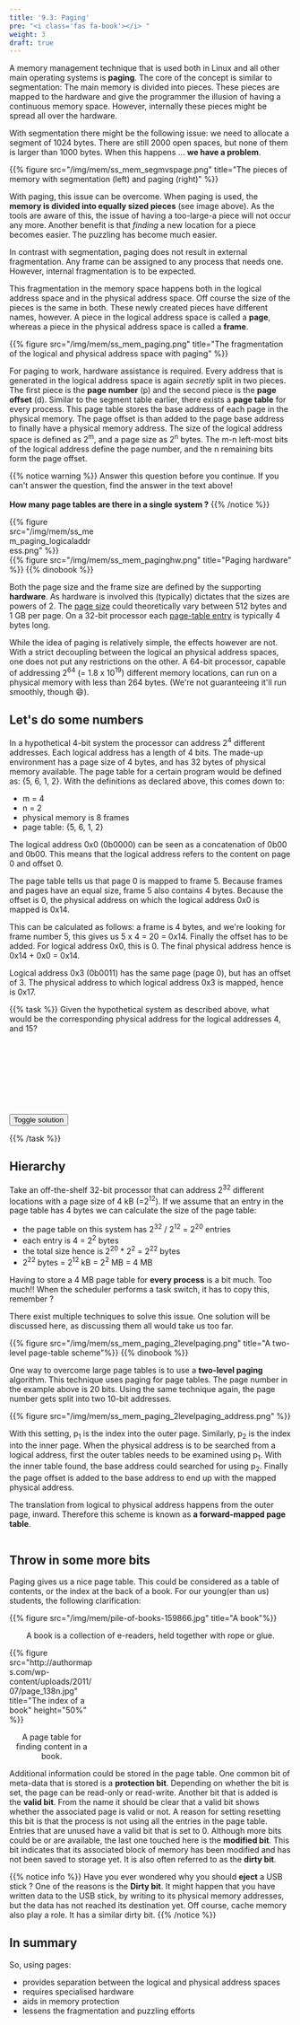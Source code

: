 ```yaml
---
title: '9.3: Paging'
pre: "<i class='fas fa-book'></i> "
weight: 3
draft: true
---
```


A memory management technique that is used both in Linux and all other main operating systems is **paging**. The core of the concept is similar to segmentation: The main memory is divided into pieces. These pieces are mapped to the hardware and give the programmer the illusion of having a continuous memory space. However, internally these pieces might be spread all over the hardware.

With segmentation there might be the following issue: we need to allocate a segment of 1024 bytes. There are still 2000 open spaces, but none of them is larger than 1000 bytes. When this happens ... **we have a problem**. 

{{% figure src="/img/mem/ss_mem_segmvspage.png" title="The pieces of memory with segmentation (left) and paging (right)" %}}

With paging, this issue can be overcome. When paging is used, the **memory is divided into equally sized pieces** (see image above). As the tools are aware of this, the issue of having a too-large-a piece will not occur any more. Another benefit is that *finding* a new location for a piece becomes easier. The puzzling has become much easier.

In contrast with segmentation, paging does not result in external fragmentation. Any frame can be assigned to any process that needs one. However, internal fragmentation is to be expected.


This fragmentation in the memory space happens both in the logical address space and in the physical address space. Off course the size of the pieces is the same in both. These newly created pieces have different names, however. A piece in the logical address space is called a **page**, whereas a piece in the physical address space is called a **frame**.

{{% figure src="/img/mem/ss_mem_paging.png" title="The fragmentation of the logical and physical address space with paging" %}}



For paging to work, hardware assistance is required. Every address that is generated in the logical address space is again *secretly* split in two pieces. The first piece is the **page number** (p) and the second piece is the **page offset** (d). Similar to the segment table earlier, there exists a **page table** for every process. This page table stores the base address of each page in the physical memory. The page offset is than added to the page base address to finally have a physical memory address. The size of the logical address space is defined as 2<sup>m</sup>, and a page size as
2<sup>n</sup> bytes. The m-n left-most bits of the logical address define the page number, and the n remaining bits form the page offset.

{{% notice warning %}}
Answer this question before you continue. If you can't answer the question, find the answer in the text above!<br/><br/><b>How many page tables are there in a single system ?</b>
{{% /notice %}}

<div class="multicolumn">
  <div style="width: 30%">
    {{% figure src="/img/mem/ss_mem_paging_logicaladdress.png" %}}
  </div>
  <div>
    {{% figure src="/img/mem/ss_mem_paginghw.png" title="Paging hardware" %}}
    {{% dinobook %}}
  </div>
</div>

Both the page size and the frame size are defined by the supporting **hardware**. As hardware is involved this (typically) dictates that the sizes are powers of 2. The <u>page size</u> could theoretically vary between 512 bytes and 1 GB per page. On a 32-bit processor each <u>page-table entry</u> is typically 4 bytes long.


While the idea of paging is relatively simple, the effects however are not. With a strict decoupling between the logical an physical address spaces, one does not put any restrictions on the other. A 64-bit processor, capable of addressing 2<sup>64</sup> (= 1.8 x 10<sup>19</sup>) different memory locations, can run on a physical memory with less than 264 bytes. (We're not guaranteeing it'll run smoothly, though :smile:).


## Let's do some numbers

In a hypothetical 4-bit system the processor can address 2<sup>4</sup> different addresses. Each logical address has a length of 4 bits. The made-up environment has a page size of 4 bytes, and has 32 bytes of physical memory available. The page table for a certain program would be defined as: {5, 6, 1, 2}. With the definitions as declared above, this comes down to:

* m = 4
* n = 2
* physical memory is 8 frames
* page table: {5, 6, 1, 2}

The logical address 0x0 (0b0000) can be seen as a concatenation of 0b00 and 0b00. This means that the logical address refers to the content on page 0 and offset 0.

The page table tells us that page 0 is mapped to frame 5. Because frames and pages have an equal size, frame 5 also contains 4 bytes. Because the offset is 0, the physical address on which the logical address 0x0 is mapped is 0x14.

This can be calculated as follows: a frame is 4 bytes, and we're looking for frame number 5, this gives us 5 x 4 = 20 = 0x14. Finally the offset has to be added. For logical address 0x0, this is 0. The final physical address hence is 0x14 + 0x0 = 0x14.

Logical address 0x3 (0b0011) has the same page (page 0), but has an offset of 3. The physical address to which logical address 0x3 is mapped, hence is 0x17. 


{{% task %}}
Given the hypothetical system as described above, what would be the corresponding physical address for the logical addresses 4, and 15?
<br/>
<br/>
<div class="solution" id="div_q941" style="visibility: hidden">
  <b>Answer:</b><br/>
  <p>
    Logical address 4 (page 1, offset 0) maps to physical address 23 [= (<b>6</b> × 4) + 0] = 0x18
    <br/>    
    Logical address 15 (page 3, offset 3) maps to physical address 11 [= (<b>2</b> × 4) + 3] = 0x0B
  </p>
</div>

<input value="Toggle solution" type="button" style="margin: 0 auto;" onclick="toggleAnswer('q941', 1)" />

{{% /task %}}



## Hierarchy

Take an off-the-shelf 32-bit processor that can address 2<sup>32</sup> different locations with a page size of 4 kB (=2<sup>12</sup>). If we assume that an entry in the page table has 4 bytes we can calculate the size of the page table: 

* the page table on this system has 2<sup>32</sup> / 2<sup>12</sup> = 2<sup>20</sup> entries
* each entry is 4 = 2<sup>2</sup> bytes
* the total size hence is 2<sup>20</sup> * 2<sup>2</sup> = 2<sup>22</sup> bytes
* 2<sup>22</sup> bytes = 2<sup>12</sup> kB = 2<sup>2</sup> MB = 4 MB

Having to store a 4 MB page table for **every process** is a bit much. Too much!! When the scheduler performs a task switch, it has to copy this, remember ?

There exist multiple techniques to solve this issue. One solution will be discussed here, as discussing them all would take us too far. 


<div class="multicolumn">
  <div class="column">
    {{% figure src="/img/mem/ss_mem_paging_2levelpaging.png" title="A two-level page-table scheme"%}}
    {{% dinobook %}}
  </div>
  <div class="column">
    <p>One way to overcome large page tables is to use a <b>two-level paging</b> algorithm. This technique uses paging for page tables. The page number in the example above is 20 bits. Using the same technique again, the page number gets split into two 10-bit addresses.</p>
    {{% figure src="/img/mem/ss_mem_paging_2levelpaging_address.png" %}}
    <p>With this setting, p<sub>1</sub> is the index into the outer page. Similarly, p<sub>2</sub> is the index into the inner page. When the physical address is to be searched from a logical address, first the outer tables needs to be examined using p<sub>1</sub>. With the inner table found, the base address could searched for using p<sub>2</sub>. Finally the page offset is added to the base address to end up with the mapped physical address.</p>
    <p>The translation from logical to physical address happens from the outer page, inward. Therefore this scheme is known as <b>a forward-mapped page table</b>.</p>
  </div>
</div>

## Throw in some more bits
Paging gives us a nice page table. This could be considered as a table of contents, or the index at the back of a book. For our young(er than us) students, the following clarification:

<div class="multicolumn">
  <div>
    {{% figure src="/img/mem/pile-of-books-159866.jpg" title="A book"%}}
    <p style="text-align: center">A book is a collection of e-readers, held together with rope or glue.</p>
  </div>
  <div style="width: 30%">
    {{% figure src="http://authormaps.com/wp-content/uploads/2011/07/page_138n.jpg" title="The index of a book" height="50%" %}}
    <p style="text-align: center">A page table for finding content in a book.</p>
  </div>
</div>

Additional information could be stored in the page table. One common bit of meta-data that is stored is a **protection bit**. Depending on whether the bit is set, the page can be read-only or read-write. Another bit that is added is the **valid bit**. From the name it should be clear that a valid bit shows whether the associated page is valid or not. A reason for setting resetting this bit is that the process is not using all the entries in the page table. Entries that are unused have a valid bit that is set to 0. Although more bits could be or are available, the last one touched here is the **modified bit**. This bit indicates that its associated block of memory has been modified and has not been saved to storage yet. It is also often referred to as the **dirty bit**.

{{% notice info %}}
Have you ever wondered why you should **eject** a USB stick ? One of the reasons is the **Dirty bit**. It might happen that you have written data to the USB stick, by writing to its physical memory addresses, but the data has not reached its destination yet. Off course, cache memory also play a role. It has a similar dirty bit.
{{% /notice %}}

## In summary

So, using pages:

* provides separation between the logical and physical address spaces
* requires specialised hardware
* aids in memory protection
* lessens the fragmentation and puzzling efforts